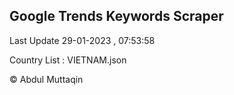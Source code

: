 

## Google Trends Keywords Scraper 
 
Last Update 29-01-2023 , 07:53:58

Country List :
VIETNAM.json



© Abdul Muttaqin 
